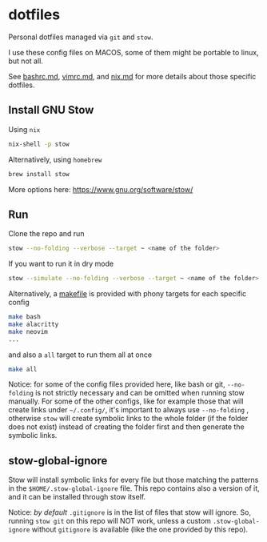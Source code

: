 # dotfiles

Personal dotfiles managed via `git` and `stow`. 

I use these config files on MACOS, some of them might be portable to linux, but not all. 

See [bashrc.md](bashrc.md), [vimrc.md](vimrc.md), and [nix.md](nix.md) for more details about those specific dotfiles.

## Install GNU Stow

Using `nix`
```bash
nix-shell -p stow
```
Alternatively, using `homebrew`
```bash
brew install stow
```

More options here: https://www.gnu.org/software/stow/

## Run

Clone the repo and run
```bash
stow --no-folding --verbose --target ~ <name of the folder>
```

If you want to run it in dry mode
```bash
stow --simulate --no-folding --verbose --target ~ <name of the folder>
```

Alternatively, a [makefile](Makefile) is provided with phony targets for each specific config
```bash
make bash
make alacritty 
make neovim 
...
```
and also a `all` target to run them all at once
```bash
make all
```

Notice: for some of the config files provided here, like bash or git, `--no-folding` is not strictly necessary and can be omitted when running stow manually. For some of the other configs, like for example those that will create links under `~/.config/`, it's important to always use `--no-folding` , otherwise `stow` will create symbolic links to the whole folder (if the folder does not exist) instead of creating the folder first and then generate the symbolic links. 


## stow-global-ignore

Stow will install symbolic links for every file but those matching the patterns in the `$HOME/.stow-global-ignore` file. This repo contains also a version of it, and it can be installed through stow itself.

Notice: *by default* `.gitignore` is in the list of files that stow will ignore.
So, running `stow git` on this repo will NOT work, unless a custom `.stow-global-ignore` without `gitignore` is available (like the one provided by this repo).



